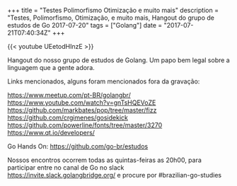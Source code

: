+++
title = "Testes Polimorfismo Otimização e muito mais"
description = "Testes, Polimorfismo, Otimização, e muito mais, Hangout do grupo de estudos de Go 2017-07-20"
tags = ["Golang"]
date = "2017-07-21T07:40:34Z"
+++

{{< youtube UEetodHInzE >}}

Hangout do nosso grupo de estudos de Golang.
Um papo bem legal sobre a linguagem que a gente adora.

Links mencionados, alguns foram mencionados fora da gravação:

https://www.meetup.com/pt-BR/golangbr/
https://www.youtube.com/watch?v=gnTsHQEVoZE
https://github.com/markbates/pop/tree/master/fizz
https://github.com/crgimenes/gosidekick
https://github.com/powerline/fonts/tree/master/3270
https://www.qt.io/developers/

Go Hands On:
https://github.com/go-br/estudos

Nossos encontros ocorrem todas as quintas-feiras as 20h00, para participar entre no canal de Go no slack https://invite.slack.golangbridge.org/ e procure por #brazilian-go-studies